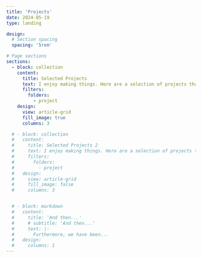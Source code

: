 ```yaml
---
title: 'Projects'
date: 2024-05-19
type: landing

design:
  # Section spacing
  spacing: '5rem'

# Page sections
sections:
  - block: collection
    content:
      title: Selected Projects
      text: I enjoy making things. Here are a selection of projects that I have worked on over the years, some as part of my undergrad and some just for fun.
      filters:
        folders:
          - project
    design:
      view: article-grid
      fill_image: true
      columns: 3

  # - block: collection
  #   content:
  #     title: Selected Projects 2
  #     text: I enjoy making things. Here are a selection of projects that I have worked on over the years.
  #     filters:
  #       folders:
  #         - project
  #   design:
  #     view: article-grid
  #     fill_image: false
  #     columns: 3


  # - block: markdown
  #   content:
  #     title: 'And then...'
  #     # subtitle: 'And then...'
  #     text: |-
  #       Furthermore, we have been...
  #   design:
  #     columns: 1
---
```

